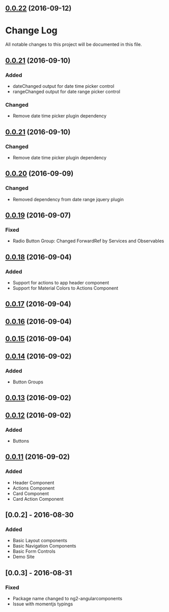 <a name="0.0.22"></a>
## [0.0.22](https://github.com/orlaqp/ng2-material-components/compare/v0.0.21...v0.0.22) (2016-09-12)



# Change Log
All notable changes to this project will be documented in this file.

<a name="0.0.22"></a>
## [0.0.21](https://github.com/orlaqp/ng2-material-components/compare/v0.0.21...v0.0.22) (2016-09-10)

### Added

- dateChanged output for date time picker control
- rangeChanged output for date range picker control

### Changed

- Remove date time picker plugin dependency


<a name="0.0.21"></a>
## [0.0.21](https://github.com/orlaqp/ng2-material-components/compare/v0.0.20...v0.0.21) (2016-09-10)

### Changed

- Remove date time picker plugin dependency


<a name="0.0.20"></a>
## [0.0.20](https://github.com/orlaqp/ng2-material-components/compare/v0.0.19...v0.0.20) (2016-09-09)

### Changed

- Removed dependency from date range jquery plugin


<a name="0.0.19"></a>
## [0.0.19](https://github.com/orlaqp/ng2-material-components/compare/v0.0.18...v0.0.19) (2016-09-07)

### Fixed

- Radio Button Group: Changed ForwardRef by Services and Observables

<a name="0.0.18"></a>
## [0.0.18](https://github.com/orlaqp/ng2-material-components/compare/v0.0.17...v0.0.18) (2016-09-04)

### Added

- Support for actions to app header component
- Support for Material Colors to Actions Component

<a name="0.0.17"></a>
## [0.0.17](https://github.com/orlaqp/ng2-material-components/compare/v0.0.16...v0.0.17) (2016-09-04)


<a name="0.0.16"></a>
## [0.0.16](https://github.com/orlaqp/ng2-material-components/compare/v0.0.15...v0.0.16) (2016-09-04)


<a name="0.0.15"></a>
## [0.0.15](https://github.com/orlaqp/ng2-material-components/compare/v0.0.14...v0.0.15) (2016-09-04)


<a name="0.0.14"></a>
## [0.0.14](https://github.com/orlaqp/ng2-material-components/compare/v0.0.13...v0.0.14) (2016-09-02)
### Added

- Button Groups

<a name="0.0.13"></a>
## [0.0.13](https://github.com/orlaqp/ng2-material-components/compare/v0.0.12...v0.0.13) (2016-09-02)

<a name="0.0.12"></a>
## [0.0.12](https://github.com/orlaqp/ng2-material-components/compare/v0.0.11...v0.0.12) (2016-09-02)
### Added

- Buttons

<a name="0.0.11"></a>
## [0.0.11](https://github.com/orlaqp/ng2-material-components/compare/v0.0.10...v0.0.11) (2016-09-02)
### Added

- Header Component
- Actions Component
- Card Component
- Card Action Component


## [0.0.2] - 2016-08-30
### Added

- Basic Layout components
- Basic Navigation Components
- Basic Form Controls
- Demo Site

## [0.0.3] - 2016-08-31
### Fixed

- Package name changed to ng2-angularcomponents
- Issue with momentjs typings
